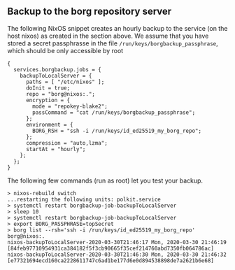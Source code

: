 ## Backup to the borg repository server

The following NixOS snippet creates an hourly backup to the service (on the host nixos) as created in the section above. We assume that you have stored a secret passphrasse in the file `/run/keys/borgbackup_passphrase`, which should be only accessible by root

```programlisting
{
  services.borgbackup.jobs = {
    backupToLocalServer = {
      paths = [ "/etc/nixos" ];
      doInit = true;
      repo = "borg@nixos:.";
      encryption = {
        mode = "repokey-blake2";
        passCommand = "cat /run/keys/borgbackup_passphrase";
      };
      environment = {
        BORG_RSH = "ssh -i /run/keys/id_ed25519_my_borg_repo";
      };
      compression = "auto,lzma";
      startAt = "hourly";
    };
  };
}
```

The following few commands (run as root) let you test your backup.

```programlisting
> nixos-rebuild switch
...restarting the following units: polkit.service
> systemctl restart borgbackup-job-backupToLocalServer
> sleep 10
> systemctl restart borgbackup-job-backupToLocalServer
> export BORG_PASSPHRASE=topSecret
> borg list --rsh='ssh -i /run/keys/id_ed25519_my_borg_repo' borg@nixos:.
nixos-backupToLocalServer-2020-03-30T21:46:17 Mon, 2020-03-30 21:46:19 [84feb97710954931ca384182f5f3cb90665f35cef214760abd7350fb064786ac]
nixos-backupToLocalServer-2020-03-30T21:46:30 Mon, 2020-03-30 21:46:32 [e77321694ecd160ca2228611747c6ad1be177d6e0d894538898de7a2621b6e68]
```
